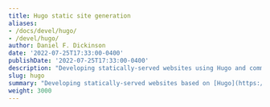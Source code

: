```yaml
---
title: Hugo static site generation
aliases:
- /docs/devel/hugo/
- /devel/hugo/
author: Daniel F. Dickinson
date: '2022-07-25T17:33:00-0400'
publishDate: '2022-07-25T17:33:00-0400'
description: "Developing statically-served websites using Hugo and common web languages"
slug: hugo
summary: "Developing statically-served websites based on [Hugo](https://gohugo.io) and common web languages (e.g. HTML, CSS—vanilla or using SASS and/or a framework, JavaScript—vanilla or using a framework)"
weight: 3000
---
```

